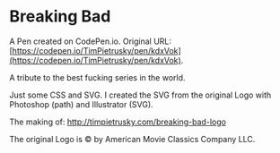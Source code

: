 # Breaking Bad

A Pen created on CodePen.io. Original URL: [https://codepen.io/TimPietrusky/pen/kdxVok](https://codepen.io/TimPietrusky/pen/kdxVok).

A tribute to the best fucking series in the world. 


Just some CSS and SVG. I created the SVG from the original Logo with Photoshop (path) and Illustrator (SVG).


The making of: http://timpietrusky.com/breaking-bad-logo


The original Logo is © by American Movie Classics Company LLC.